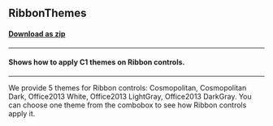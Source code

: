 ## RibbonThemes
#### [Download as zip](https://downgit.github.io/#/home?url=https://github.com/GrapeCity/ComponentOne-WPF-Samples/tree/master/NET_4.5.2/C1.WPF.Themes/CS/RibbonThemes)
____
#### Shows how to apply C1 themes on Ribbon controls.
____
We provide 5 themes for Ribbon controls: Cosmopolitan, Cosmopolitan Dark, 
Office2013 White, Office2013 LightGray, Office2013 DarkGray. You can choose 
one theme from the combobox to see how Ribbon controls apply it.
